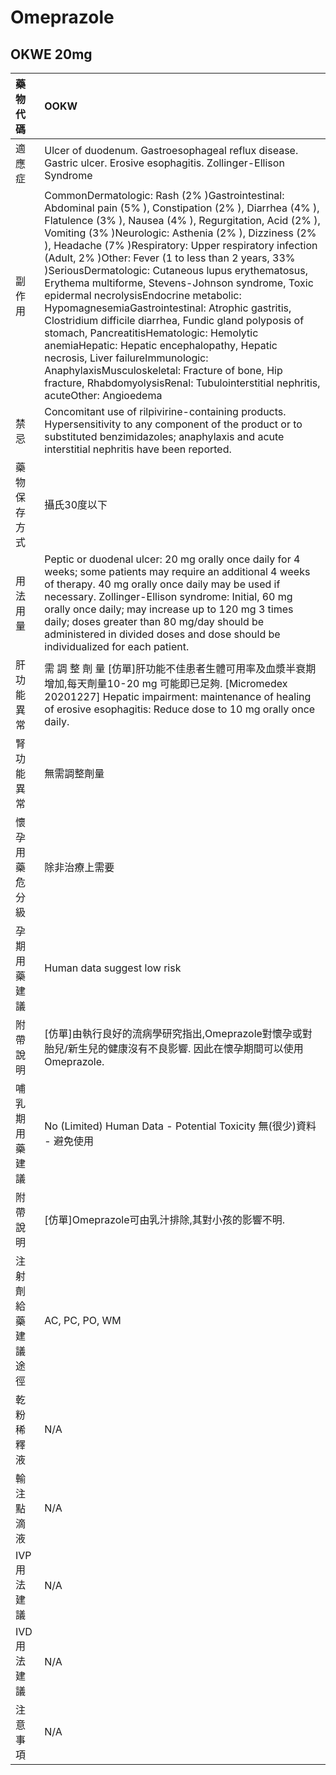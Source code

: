 # Omeprazole

## OKWE 20mg

| 藥物代碼           | OOKW                                                                                                                                                                                                                                                                                                                                                                                                                                                                                                                                                                                                                                                                                                                                                                                                                                                                               |
|:-------------------|:-----------------------------------------------------------------------------------------------------------------------------------------------------------------------------------------------------------------------------------------------------------------------------------------------------------------------------------------------------------------------------------------------------------------------------------------------------------------------------------------------------------------------------------------------------------------------------------------------------------------------------------------------------------------------------------------------------------------------------------------------------------------------------------------------------------------------------------------------------------------------------------|
| 適應症             | Ulcer of duodenum. Gastroesophageal reflux disease. Gastric ulcer. Erosive esophagitis. Zollinger-Ellison Syndrome                                                                                                                                                                                                                                                                                                                                                                                                                                                                                                                                                                                                                                                                                                                                                                 |
| 副作用             | CommonDermatologic: Rash (2% )Gastrointestinal: Abdominal pain (5% ), Constipation (2% ), Diarrhea (4% ), Flatulence (3% ), Nausea (4% ), Regurgitation, Acid (2% ), Vomiting (3% )Neurologic: Asthenia (2% ), Dizziness (2% ), Headache (7% )Respiratory: Upper respiratory infection (Adult, 2% )Other: Fever (1 to less than 2 years, 33% )SeriousDermatologic: Cutaneous lupus erythematosus, Erythema multiforme, Stevens-Johnson syndrome, Toxic epidermal necrolysisEndocrine metabolic: HypomagnesemiaGastrointestinal: Atrophic gastritis, Clostridium difficile diarrhea, Fundic gland polyposis of stomach, PancreatitisHematologic: Hemolytic anemiaHepatic: Hepatic encephalopathy, Hepatic necrosis, Liver failureImmunologic: AnaphylaxisMusculoskeletal: Fracture of bone, Hip fracture, RhabdomyolysisRenal: Tubulointerstitial nephritis, acuteOther: Angioedema |
| 禁忌               | Concomitant use of rilpivirine-containing products. Hypersensitivity to any component of the product or to substituted benzimidazoles; anaphylaxis and acute interstitial nephritis have been reported.                                                                                                                                                                                                                                                                                                                                                                                                                                                                                                                                                                                                                                                                            |
| 藥物保存方式       | 攝氏30度以下                                                                                                                                                                                                                                                                                                                                                                                                                                                                                                                                                                                                                                                                                                                                                                                                                                                                       |
| 用法用量           | Peptic or duodenal ulcer: 20 mg orally once daily for 4 weeks; some patients may require an additional 4 weeks of therapy. 40 mg orally once daily may be used if necessary. Zollinger-Ellison syndrome: Initial, 60 mg orally once daily; may increase up to 120 mg 3 times daily; doses greater than 80 mg/day should be administered in divided doses and dose should be individualized for each patient.                                                                                                                                                                                                                                                                                                                                                                                                                                                                       |
| 肝功能異常         | 需 調 整 劑 量  [仿單]肝功能不佳患者生體可用率及血漿半衰期增加,每天劑量10-20 mg 可能即已足夠. [Micromedex 20201227] Hepatic impairment: maintenance of healing of erosive esophagitis: Reduce dose to 10 mg orally once daily.                                                                                                                                                                                                                                                                                                                                                                                                                                                                                                                                                                                                                                                     |
| 腎功能異常         | 無需調整劑量                                                                                                                                                                                                                                                                                                                                                                                                                                                                                                                                                                                                                                                                                                                                                                                                                                                                       |
| 懷孕用藥危分級     | 除非治療上需要                                                                                                                                                                                                                                                                                                                                                                                                                                                                                                                                                                                                                                                                                                                                                                                                                                                                     |
| 孕期用藥建議       | Human data suggest low risk                                                                                                                                                                                                                                                                                                                                                                                                                                                                                                                                                                                                                                                                                                                                                                                                                                                        |
| 附帶說明           | [仿單]由執行良好的流病學研究指出,Omeprazole對懷孕或對胎兒/新生兒的健康沒有不良影響. 因此在懷孕期間可以使用Omeprazole.                                                                                                                                                                                                                                                                                                                                                                                                                                                                                                                                                                                                                                                                                                                                                              |
| 哺乳期用藥建議     | No (Limited) Human Data - Potential Toxicity 無(很少)資料 - 避免使用                                                                                                                                                                                                                                                                                                                                                                                                                                                                                                                                                                                                                                                                                                                                                                                                               |
| 附帶說明           | [仿單]Omeprazole可由乳汁排除,其對小孩的影響不明.                                                                                                                                                                                                                                                                                                                                                                                                                                                                                                                                                                                                                                                                                                                                                                                                                                   |
| 注射劑給藥建議途徑 | AC, PC, PO, WM                                                                                                                                                                                                                                                                                                                                                                                                                                                                                                                                                                                                                                                                                                                                                                                                                                                                     |
| 乾粉稀釋液         | N/A                                                                                                                                                                                                                                                                                                                                                                                                                                                                                                                                                                                                                                                                                                                                                                                                                                                                                |
| 輸注點滴液         | N/A                                                                                                                                                                                                                                                                                                                                                                                                                                                                                                                                                                                                                                                                                                                                                                                                                                                                                |
| IVP 用法建議       | N/A                                                                                                                                                                                                                                                                                                                                                                                                                                                                                                                                                                                                                                                                                                                                                                                                                                                                                |
| IVD 用法建議       | N/A                                                                                                                                                                                                                                                                                                                                                                                                                                                                                                                                                                                                                                                                                                                                                                                                                                                                                |
| 注意事項           | N/A                                                                                                                                                                                                                                                                                                                                                                                                                                                                                                                                                                                                                                                                                                                                                                                                                                                                                |


